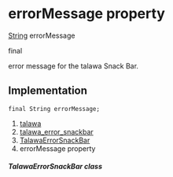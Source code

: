
<div>

# errorMessage property

</div>


[String](https://api.flutter.dev/flutter/dart-core/String-class.html)
errorMessage


final




error message for the talawa Snack Bar.



## Implementation

``` language-dart
final String errorMessage;
```







1.  [talawa](../../index.md)
2.  [talawa_error_snackbar](../../widgets_talawa_error_snackbar/)
3.  [TalawaErrorSnackBar](../../widgets_talawa_error_snackbar/TalawaErrorSnackBar-class.md)
4.  errorMessage property

##### TalawaErrorSnackBar class







